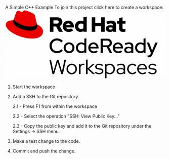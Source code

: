 A Simple C++ Example
To join this project click here to create a workspace: [![Contribute](/images/crw-logo.png)](https://codeready-openshift-workspaces.apps.cluster-ghzdp.ghzdp.sandbox1554.opentlc.com/factory?url=https://github.com/marrober/cpp-example)

1. Start the workspace
2. Add a SSH to the Git repository.

    2.1 - Press F1 from within the workspace
   
    2.2 - Select the operation "SSH: View Public Key..."
    
    2.3  - Copy the public key and add it to the Git repository under the Settings -> SSH menu.
   
3. Make a test change to the code.
4. Commit and push the change.
